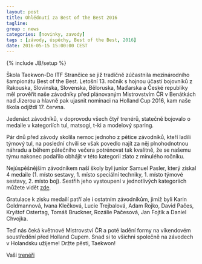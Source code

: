 ```yaml
---
layout: post
title: Ohlédnutí za Best of the Best 2016
tagline: 
group : news
categories: [novinky, zavody]
tags : [závody, úspěchy, Best of the Best, 2016]
date: 2016-05-15 15:00:00 CEST
---
```

{% include JB/setup %}

Škola Taekwon-Do ITF Strančice se již tradičně zúčastnila mezinárodního šampionátu Best of the Best. Letošní 13. ročník s hojnou účastí bojovníků z Rakouska, Slovinska, Slovenska, Běloruska, Maďarska a České republiky měl prověřit naše závodníky před plánovaným Mistrovstvím ČR v Benátkách nad Jizerou a hlavně pak ujasnit nominaci na Holland Cup 2016, kam naše škola odjíždí 17. června.

Jedenáct závodníků, v doprovodu všech čtyř trenérů, statečně bojovalo o medaile v kategoriích tul, matsogi, t-ki a modelový sparing.

Pár dnů před závody skolila nemoc jednoho z pětice závodníků, kteří ladili týmový tul, na poslední chvíli se však povedlo najít za něj plnohodnotnou náhradu a během pátečního večera potrénovat tak kvalitně, že se našemu týmu nakonec podařilo obhájit v této kategorii zlato z minulého ročníku.

Nejúspěšnějším závodníkem naší školy byl junior Samuel Pasler, který získal 4 medaile (1. místo sestavy, 1. místo speciální techniky, 1. místo týmové sestavy, 2. místo boj). Sestřih jeho vystoupení v jednotlivých kategoriích můžete vidět [zde](https://youtu.be/G-Cs-tzU9S8).

Gratulace k zisku medailí patří ale i ostatním závodníkům, jimiž byli Karin Goldmannová, Ivana Klečková, Lucie Trejbalová, Adam Rojko, David Pačes, Kryštof Ostertag, Tomáš Bruckner, Rozálie Pačesová, Jan Fojtík a Daniel Chvojka.

Teď nás čeká květnové Mistrovství ČR a poté ladění formy na víkendovém soustředění před Holland Cupem. Snad si to všichni společně na závodech v Holandsku užijeme! Držte pěsti, Taekwon! 

Vaši [trenéři](/treneri)
